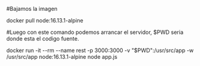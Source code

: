 
#Bajamos la imagen

docker pull node:16.13.1-alpine

#Luego con este comando podemos arrancar el servidor, $PWD seria donde esta el codigo fuente.

 docker run -it --rm --name rest  -p 3000:3000 -v "$PWD":/usr/src/app -w /usr/src/app node:16.13.1-alpine node app.js  
